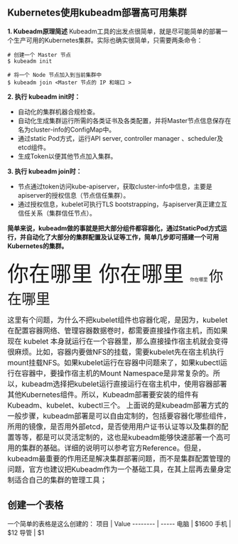 ## Kubernetes使用kubeadm部署高可用集群
**1. Kubeadm原理简述**
Kubeadm工具的出发点很简单，就是尽可能简单的部署一个生产可用的Kubernetes集群。实际也确实很简单，只需要两条命令：
```shell
# 创建一个 Master 节点
$ kubeadm init

# 将一个 Node 节点加入到当前集群中
$ kubeadm join <Master 节点的 IP 和端口 >
```
**2. 执行 kubeadm init时：**
 - 自动化的集群机器合规检查。
 - 自动化生成集群运行所需的各类证书及各类配置，并将Master节点信息保存在名为cluster-info的ConfigMap中。
 - 通过static Pod方式，运行API server, controller manager 、scheduler及etcd组件。
 - 生成Token以便其他节点加入集群。

**3. 执行 kubeadm join时：**

 - 节点通过token访问kube-apiserver，获取cluster-info中信息，主要是apiserver的授权信息（节点信任集群）。
 - 通过授权信息，kubelet可执行TLS bootstrapping，与apiserver真正建立互信任关系（集群信任节点）。

**简单来说，kubeadm做的事就是把大部分组件都容器化，通过StaticPod方式运行，并自动化了大部分的集群配置及认证等工作，简单几步即可搭建一个可用Kubernetes的集群。**

<font size=8>你在哪里 </font>
<font size=12>你在哪里 </font>
<font size=1>你在哪里 </font>
<font size=6>你在哪里 </font>


<font size=3>这里有个问题，为什么不把kubelet组件也容器化呢，是因为，kubelet在配置容器网络、管理容器数据卷时，都需要直接操作宿主机，而如果现在 kubelet 本身就运行在一个容器里，那么直接操作宿主机就会变得很麻烦。比如，容器内要做NFS的挂载，需要kubelet先在宿主机执行mount挂载NFS。如果kubelet运行在容器中问题来了，如果kubectl运行在容器中，要操作宿主机的Mount Namespace是非常复杂的。所以，kubeadm选择把kubelet运行直接运行在宿主机中，使用容器部署其他Kubernetes组件。所以，Kubeadm部署要安装的组件有Kubeadm、kubelet、kubectl三个。
上面说的是kubeadm部署方式的一般步骤，kubeadm部署是可以自由定制的，包括要容器化哪些组件，所用的镜像，是否用外部etcd，是否使用用户证书认证等以及集群的配置等等，都是可以灵活定制的，这也是kubeadm能够快速部署一个高可用的集群的基础。详细的说明可以参考官方Reference。但是，kubeadm最重要的作用还是解决集群部署问题，而不是集群配置管理的问题，官方也建议把Kubeadm作为一个基础工具，在其上层再去量身定制适合自己的集群的管理工具；</font>






















## 创建一个表格
一个简单的表格是这么创建的：
项目     | Value
-------- | -----
电脑  | $1600
手机  | $12
导管  | $1

